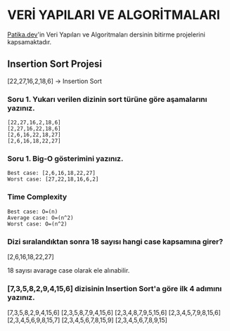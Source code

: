 # VERİ YAPILARI VE ALGORİTMALARI

[Patika.dev](https://patika.dev)'in Veri Yapıları ve Algoritmaları dersinin bitirme projelerini kapsamaktadır.

## Insertion Sort Projesi

[22,27,16,2,18,6] -> Insertion Sort

### Soru 1. Yukarı verilen dizinin sort türüne göre aşamalarını yazınız.

```
[22,27,16,2,18,6]
[2,27,16,22,18,6]
[2,6,16,22,18,27]
[2,6,16,18,22,27]
```

### Soru 1. Big-O gösterimini yazınız.

```
Best case: [2,6,16,18,22,27]
Worst case: [27,22,18,16,6,2]
```

### Time Complexity

```
Best case: O=(n)
Average case: O=(n^2)
Worst case: O=(n^2)
```

### Dizi sıralandıktan sonra 18 sayısı hangi case kapsamına girer?

[2,6,16,18,22,27]

18 sayısı avarage case olarak ele alınabilir.

### [7,3,5,8,2,9,4,15,6] dizisinin Insertion Sort'a göre ilk 4 adımını yazınız.

[7,3,5,8,2,9,4,15,6]
[2,3,5,8,7,9,4,15,6]
[2,3,4,8,7,9,5,15,6]
[2,3,4,5,7,9,8,15,6]
[2,3,4,5,6,9,8,15,7]
[2,3,4,5,6,7,8,15,9]
[2,3,4,5,6,7,8,9,15]
